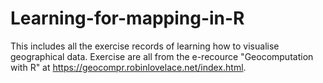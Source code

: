 # Learning-for-mapping-in-R
This includes all the exercise records of learning how to visualise geographical data. Exercise are all from the e-recource "Geocomputation with R" at https://geocompr.robinlovelace.net/index.html.   
